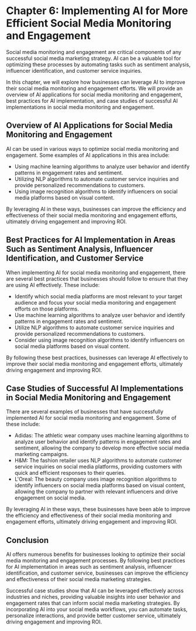 Chapter 6: Implementing AI for More Efficient Social Media Monitoring and Engagement
====================================================================================

Social media monitoring and engagement are critical components of any successful social media marketing strategy. AI can be a valuable tool for optimizing these processes by automating tasks such as sentiment analysis, influencer identification, and customer service inquiries.

In this chapter, we will explore how businesses can leverage AI to improve their social media monitoring and engagement efforts. We will provide an overview of AI applications for social media monitoring and engagement, best practices for AI implementation, and case studies of successful AI implementations in social media monitoring and engagement.

Overview of AI Applications for Social Media Monitoring and Engagement
----------------------------------------------------------------------

AI can be used in various ways to optimize social media monitoring and engagement. Some examples of AI applications in this area include:

* Using machine learning algorithms to analyze user behavior and identify patterns in engagement rates and sentiment.
* Utilizing NLP algorithms to automate customer service inquiries and provide personalized recommendations to customers.
* Using image recognition algorithms to identify influencers on social media platforms based on visual content.

By leveraging AI in these ways, businesses can improve the efficiency and effectiveness of their social media monitoring and engagement efforts, ultimately driving engagement and improving ROI.

Best Practices for AI Implementation in Areas Such as Sentiment Analysis, Influencer Identification, and Customer Service
-------------------------------------------------------------------------------------------------------------------------

When implementing AI for social media monitoring and engagement, there are several best practices that businesses should follow to ensure that they are using AI effectively. These include:

* Identify which social media platforms are most relevant to your target audience and focus your social media monitoring and engagement efforts on those platforms.
* Use machine learning algorithms to analyze user behavior and identify patterns in engagement rates and sentiment.
* Utilize NLP algorithms to automate customer service inquiries and provide personalized recommendations to customers.
* Consider using image recognition algorithms to identify influencers on social media platforms based on visual content.

By following these best practices, businesses can leverage AI effectively to improve their social media monitoring and engagement efforts, ultimately driving engagement and improving ROI.

Case Studies of Successful AI Implementations in Social Media Monitoring and Engagement
---------------------------------------------------------------------------------------

There are several examples of businesses that have successfully implemented AI for social media monitoring and engagement. Some of these include:

* Adidas: The athletic wear company uses machine learning algorithms to analyze user behavior and identify patterns in engagement rates and sentiment, allowing the company to develop more effective social media marketing campaigns.
* H\&M: The fashion retailer uses NLP algorithms to automate customer service inquiries on social media platforms, providing customers with quick and efficient responses to their queries.
* L'Oreal: The beauty company uses image recognition algorithms to identify influencers on social media platforms based on visual content, allowing the company to partner with relevant influencers and drive engagement on social media.

By leveraging AI in these ways, these businesses have been able to improve the efficiency and effectiveness of their social media monitoring and engagement efforts, ultimately driving engagement and improving ROI.

Conclusion
----------

AI offers numerous benefits for businesses looking to optimize their social media monitoring and engagement processes. By following best practices for AI implementation in areas such as sentiment analysis, influencer identification, and customer service, businesses can improve the efficiency and effectiveness of their social media marketing strategies.

Successful case studies show that AI can be leveraged effectively across industries and niches, providing valuable insights into user behavior and engagement rates that can inform social media marketing strategies. By incorporating AI into your social media workflows, you can automate tasks, personalize interactions, and provide better customer service, ultimately driving engagement and improving ROI.
